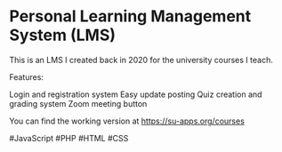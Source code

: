 # Personal Learning Management System (LMS)

This is an LMS I created back in 2020 for the university courses I teach. 

Features:

Login and registration system
Easy update posting
Quiz creation and grading system
Zoom meeting button

You can find the working version at https://su-apps.org/courses

#JavaScript #PHP #HTML #CSS
